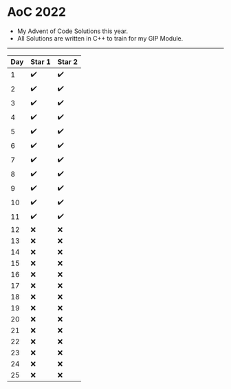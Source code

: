 # AoC 2022

- My Advent of Code Solutions this year. 
- All Solutions are written in C++ to train for my GIP Module.

---

| Day | Star 1 | Star 2 | 
| --- | ------ | ------ | 
| 1   | ✔️     | ✔️     | 
| 2   | ✔️     | ✔️     | 
| 3   | ✔️     | ✔️     | 
| 4   | ✔️     | ✔️     |                   
| 5   | ✔️     | ✔️     |                   
| 6   | ✔️     | ✔️     |                   
| 7   | ✔️     | ✔️     |                   
| 8   | ✔️     | ✔️     |                   
| 9   | ✔️     | ✔️     |                   
| 10  | ✔️     | ✔️     |                   
| 11  | ✔️     | ✔️     |                   
| 12  | ❌     | ❌     |                   
| 13  | ❌     | ❌     |                   
| 14  | ❌     | ❌     |                   
| 15  | ❌     | ❌     |                   
| 16  | ❌     | ❌     |                   
| 17  | ❌     | ❌     |                   
| 18  | ❌     | ❌     |                   
| 19  | ❌     | ❌     |                   
| 20  | ❌     | ❌     |                   
| 21  | ❌     | ❌     |                   
| 22  | ❌     | ❌     |                   
| 23  | ❌     | ❌     |                  
| 24  | ❌     | ❌     |                   
| 25  | ❌     | ❌     |                   
